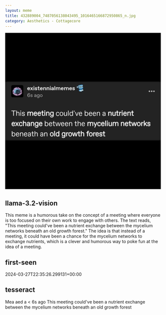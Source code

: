 ```yaml
---
layout: meme
title: 432889004_7487056138043495_1016465166872950865_n.jpg
category: Aesthetics - Cottagecore
---
```


<div markdown="0"><a href="432889004_7487056138043495_1016465166872950865_n.jpg"><img class="photo" src="432889004_7487056138043495_1016465166872950865_n.jpg" /></a>

<h2>llama-3.2-vision</h2>
<p title="Llama-3.2-Vision-11B is a really good model that probably gets the visual details right but doesn't understand literary or media references, and often fails to accurately represent the physical arrangement of objects and the implied relationships between the objects.">This meme is a humorous take on the concept of a meeting where everyone is too focused on their own work to engage with others. The text reads, &quot;This meeting could&#x27;ve been a nutrient exchange between the mycelium networks beneath an old growth forest.&quot; The idea is that instead of a meeting, it could have been a chance for the mycelium networks to exchange nutrients, which is a clever and humorous way to poke fun at the idea of a meeting.</p>

<h2>first-seen</h2>
<p title="Because Git doesn't preserve file modification times, this metadata file contains the file's modification time when it was added to the library.">2024-03-27T22:35:26.299131+00:00</p>

<h2>tesseract</h2>
<p title="Tesseract is often terrible and just gives a lot of nonsense characters, but it used to be the state of the art, and usually it is better at correctly representing text than llama-3.2-vision-11b.">Mea aed a &lt; 6s ago This meeting could&#x27;ve been a nutrient exchange between the mycelium networks beneath an old growth forest</p>

</div>

